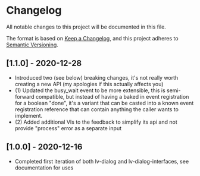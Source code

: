 # Changelog

All notable changes to this project will be documented in this file.

The format is based on [Keep a Changelog](https://keepachangelog.com/en/1.0.0/),
and this project adheres to [Semantic Versioning](https://semver.org/spec/v2.0.0.html).

## [1.1.0] - 2020-12-28

- Introduced two (see below) breaking changes, it's not really worth creating a new API (my apologies if this actually affects you)
- (1) Updated the busy_wait event to be more extensible, this is semi-forward compatible, but instead of having a baked in event registration for a boolean "done", it's a variant that can be casted into a known event registration reference that can contain anything the caller wants to implement.
- (2) Added additional VIs to the feedback to simplify its api and not provide "process" error as a separate input

## [1.0.0] - 2020-12-16

- Completed first iteration of both lv-dialog and lv-dialog-interfaces, see documentation for uses
